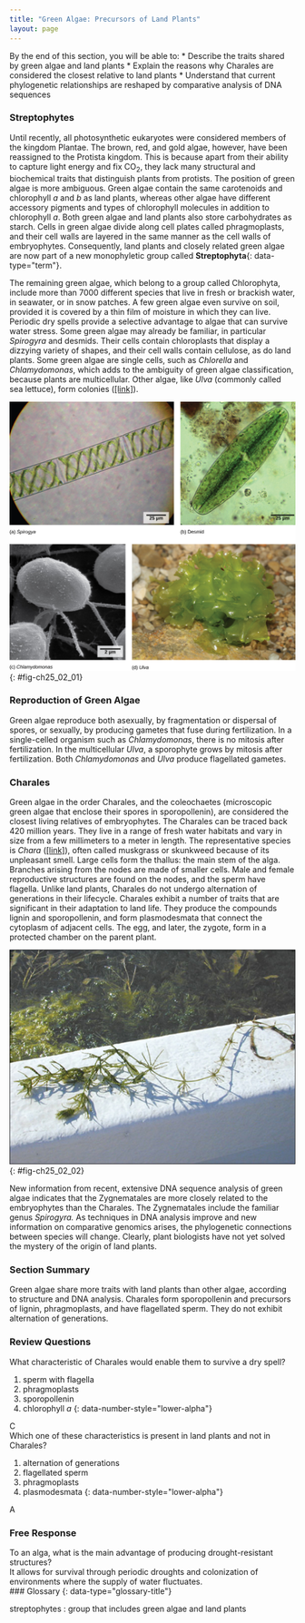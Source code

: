 ```yaml
---
title: "Green Algae: Precursors of Land Plants"
layout: page
---
```



<div data-type="abstract" markdown="1">
By the end of this section, you will be able to:
* Describe the traits shared by green algae and land plants
* Explain the reasons why Charales are considered the closest relative to land plants
* Understand that current phylogenetic relationships are reshaped by comparative analysis of DNA sequences

</div>

### Streptophytes

Until recently, all photosynthetic eukaryotes were considered members of the kingdom Plantae. The brown, red, and gold algae, however, have been reassigned to the Protista kingdom. This is because apart from their ability to capture light energy and fix CO<sub>2</sub>, they lack many structural and biochemical traits that distinguish plants from protists. The position of green algae is more ambiguous. Green algae contain the same carotenoids and chlorophyll *a* and *b* as land plants, whereas other algae have different accessory pigments and types of chlorophyll molecules in addition to chlorophyll *a*. Both green algae and land plants also store carbohydrates as starch. Cells in green algae divide along cell plates called phragmoplasts, and their cell walls are layered in the same manner as the cell walls of embryophytes. Consequently, land plants and closely related green algae are now part of a new monophyletic group called **Streptophyta**{: data-type="term"}.

The remaining green algae, which belong to a group called Chlorophyta, include more than 7000 different species that live in fresh or brackish water, in seawater, or in snow patches. A few green algae even survive on soil, provided it is covered by a thin film of moisture in which they can live. Periodic dry spells provide a selective advantage to algae that can survive water stress. Some green algae may already be familiar, in particular *Spirogyra* and desmids. Their cells contain chloroplasts that display a dizzying variety of shapes, and their cell walls contain cellulose, as do land plants. Some green algae are single cells, such as *Chlorella* and<em> Chlamydomonas</em>, which adds to the ambiguity of green algae classification, because plants are multicellular. Other algae, like <em>Ulva </em>(commonly called sea lettuce), form colonies ([\[link\]](#fig-ch25_02_01)).

 ![Light micrograph A shows rectangular Spirogyra cells linked in a chain. Light micrograph B shows a oval green desmid cell. Electron micrograph C shows egg-shaped Chlamydomonas cells attached to thin stalks. Photo D shows a colony of Ulva that resembles leaf lettuce.](../resources/Figure_25_02_01abcd.jpg "Chlorophyta include (a) Spirogyra, (b) desmids, (c) Chlamydomonas, and (d) Ulva. Desmids and Chlamydomonas are single-celled organisms, Spirogyra forms chains of cells, and Ulva forms colonies resembling leaves (credit b: modification of work by Derek Keats; credit c: modification of work by Dartmouth Electron Microscope Facility, Dartmouth College; credit d: modification of work by Holger Krisp; scale-bar data from Matt Russell)"){: #fig-ch25_02_01}

### Reproduction of Green Algae

Green algae reproduce both asexually, by fragmentation or dispersal of spores, or sexually, by producing gametes that fuse during fertilization. In a single-celled organism such as *Chlamydomonas*, there is no mitosis after fertilization. In the multicellular *Ulva*, a sporophyte grows by mitosis after fertilization. Both <em>Chlamydomonas </em>and *Ulva* produce flagellated gametes.

### Charales

Green algae in the order Charales, and the coleochaetes (microscopic green algae that enclose their spores in sporopollenin), are considered the closest living relatives of embryophytes. The Charales can be traced back 420 million years. They live in a range of fresh water habitats and vary in size from a few millimeters to a meter in length. The representative species is *Chara* ([\[link\]](#fig-ch25_02_02)), often called muskgrass or skunkweed because of its unpleasant smell. Large cells form the thallus: the main stem of the alga. Branches arising from the nodes are made of smaller cells. Male and female reproductive structures are found on the nodes, and the sperm have flagella. Unlike land plants, Charales do not undergo alternation of generations in their lifecycle. Charales exhibit a number of traits that are significant in their adaptation to land life. They produce the compounds lignin and sporopollenin, and form plasmodesmata that connect the cytoplasm of adjacent cells. The egg, and later, the zygote, form in a protected chamber on the parent plant.

 ![ Chara is a water plant with a long, flexible green stem. Whorls of slender stalks periodically radiate from the stem.](../resources/Figure_25_02_02.jpg "The representative alga, Chara, is a noxious weed in Florida, where it clogs waterways. (credit: South Florida Information Access, U.S. Geological Survey)"){: #fig-ch25_02_02}

New information from recent, extensive DNA sequence analysis of green algae indicates that the Zygnematales are more closely related to the embryophytes than the Charales. The Zygnematales include the familiar genus <em>Spirogyra. </em>As techniques in DNA analysis improve and new information on comparative genomics arises, the phylogenetic connections between species will change. Clearly, plant biologists have not yet solved the mystery of the origin of land plants.

### Section Summary

Green algae share more traits with land plants than other algae, according to structure and DNA analysis. Charales form sporopollenin and precursors of lignin, phragmoplasts, and have flagellated sperm. They do not exhibit alternation of generations.

### Review Questions

<div data-type="exercise">
<div data-type="problem" markdown="1">
What characteristic of Charales would enable them to survive a dry spell?

1.  sperm with flagella
2.  phragmoplasts
3.  sporopollenin
4.  chlorophyll *a*
{: data-number-style="lower-alpha"}

</div>
<div data-type="solution" markdown="1">
C

</div>
</div>

<div data-type="exercise">
<div data-type="problem" markdown="1">
Which one of these characteristics is present in land plants and not in Charales?

1.  alternation of generations
2.  flagellated sperm
3.  phragmoplasts
4.  plasmodesmata
{: data-number-style="lower-alpha"}

</div>
<div data-type="solution" markdown="1">
A

</div>
</div>

### Free Response

<div data-type="exercise">
<div data-type="problem" markdown="1">
To an alga, what is the main advantage of producing drought-resistant structures?

</div>
<div data-type="solution" markdown="1">
It allows for survival through periodic droughts and colonization of environments where the supply of water fluctuates.

</div>
</div>

<div data-type="glossary" markdown="1">
### Glossary
{: data-type="glossary-title"}

streptophytes
: group that includes green algae and land plants

</div>

